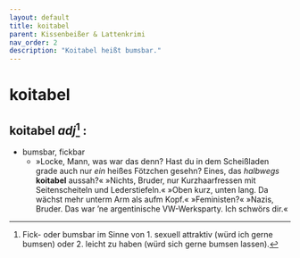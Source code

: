 ```yaml
---
layout: default
title: koitabel
parent: Kissenbeißer & Lattenkrimi
nav_order: 2
description: "Koitabel heißt bumsbar."
---
```


# koitabel

## koitabel *adj*[^1] :

- bumsbar, fickbar 
  - »Locke, Mann, was war das denn? Hast du in dem Scheißladen grade auch nur _ein_ heißes Fötzchen gesehn? Eines, das _halbwegs_ **koitabel** aussah?« »Nichts, Bruder, nur Kurzhaarfressen mit Seitenscheiteln und Lederstiefeln.« »Oben kurz, unten lang. Da wächst mehr unterm Arm als aufm Kopf.« »Feministen?« »Nazis, Bruder. Das war ’ne argentinische VW-Werksparty. Ich schwörs dir.«

[^1]: Fick- oder bumsbar im Sinne von 1. sexuell attraktiv (würd ich gerne bumsen) oder 2. leicht zu haben (würd sich gerne bumsen lassen).
